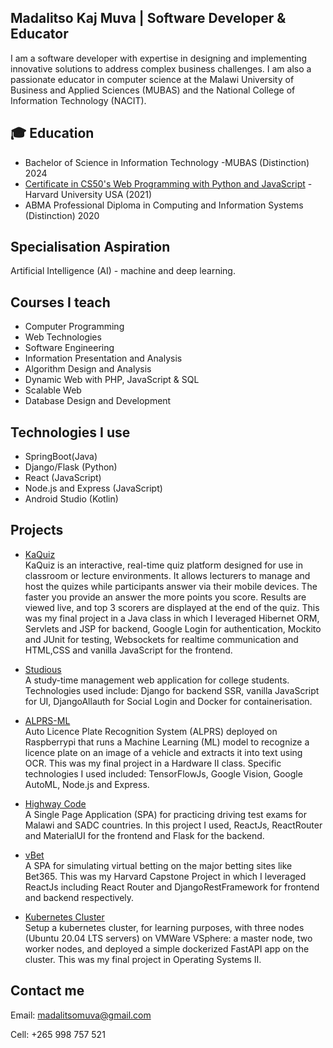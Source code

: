## Madalitso Kaj Muva | Software Developer & Educator

<!--
**v2-kaj/v2-kaj** is a ✨ _special_ ✨ repository because its `README.md` (this file) appears on your GitHub profile.

Here are some ideas to get you started:

- 🔭 I’m currently working on ...
- 🌱 I’m currently learning ...
- 👯 I’m looking to collaborate on ...
- 🤔 I’m looking for help with ...
- 💬 Ask me about ...
- 📫 How to reach me: ...
- 😄 Pronouns: ...
- ⚡ Fun fact: ...
-->
I am a software developer with expertise in designing and implementing innovative solutions to address complex business challenges. I am also a passionate educator in computer science at the Malawi University of Business and Applied Sciences (MUBAS) and the National College of Information Technology (NACIT).

## 🎓 Education
- Bachelor of Science in Information Technology -MUBAS (Distinction) 2024
- [Certificate in CS50's Web Programming with Python and JavaScript](https://courses.edx.org/certificates/2a15f5bba65c42e9b6ca202dc19aac07) - Harvard University USA (2021)
- ABMA Professional Diploma in Computing and Information Systems (Distinction) 2020

## Specialisation Aspiration
Artificial Intelligence (AI) - machine and deep learning. 

## Courses I teach
- Computer Programming
- Web Technologies
- Software Engineering
- Information Presentation and Analysis
- Algorithm Design and Analysis
- Dynamic Web with PHP, JavaScript & SQL
- Scalable Web
- Database Design and Development

## Technologies I use
- SpringBoot(Java)
- Django/Flask (Python)
- React (JavaScript)
- Node.js and Express (JavaScript)
- Android Studio (Kotlin)

## Projects
- [KaQuiz](#) <br>
KaQuiz is an interactive, real-time quiz platform designed for use in classroom or lecture environments. It allows lecturers to manage and host the quizes while participants answer via their mobile devices. The faster you provide an answer the more points you score. Results are viewed live, and top 3 scorers are displayed at the end of the quiz. This was my final project in a Java class in which I leveraged Hibernet ORM, Servlets and JSP for backend, Google Login for authentication, Mockito and JUnit for testing, Websockets for realtime communication and HTML,CSS and vanilla JavaScript for the frontend.

- [Studious](https://studious.pythonanywhere.com/) <br>
A study-time management web application for college students. Technologies used include: Django for backend SSR, vanilla JavaScript for UI, DjangoAllauth for Social Login and Docker for containerisation. <br>
- [ALPRS-ML](http://localhost/app/html/)<br>
Auto Licence Plate Recognition System (ALPRS) deployed on Raspberrypi that runs a Machine Learning (ML) model to recognize a licence plate on an image of a vehicle and extracts it into text using OCR. This was my final project in a Hardware II class. Specific technologies I used included: TensorFlowJs, Google Vision, Google AutoML, Node.js and Express. <br> 
- [Highway Code](https://highwaycode-fbd3e.web.app/)<br>
A Single Page Application (SPA) for practicing driving test exams for Malawi and SADC countries. In this project I used, ReactJs, ReactRouter and MaterialUI for the frontend and Flask for the backend.
- [vBet](https://youtu.be/LQJeUnLR6Hc) <br>
A SPA for simulating virtual betting on the major betting sites like Bet365. This was my Harvard Capstone Project in which I leveraged ReactJs including React Router and DjangoRestFramework for frontend and backend respectively.
- [Kubernetes Cluster]() <br>
Setup a kubernetes cluster, for learning purposes, with three nodes (Ubuntu 20.04 LTS servers) on VMWare VSphere: a master node, two worker nodes, and deployed a simple dockerized FastAPI app on the cluster. This was my final project in Operating Systems II. 

## Contact me
Email: madalitsomuva@gmail.com<br>

Cell: +265 998 757 521
